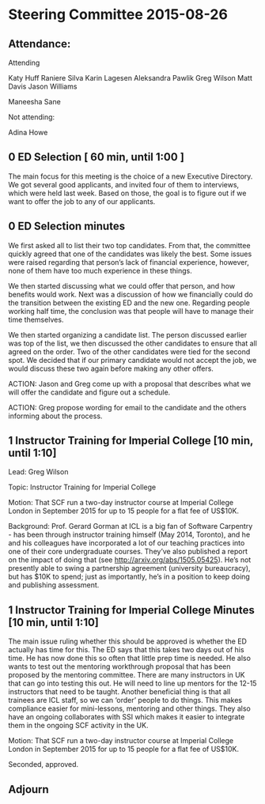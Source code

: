# Steering Committee 2015-08-26

## Attendance:

Attending

Katy Huff
Raniere Silva
Karin Lagesen
Aleksandra Pawlik
Greg Wilson
Matt Davis
Jason Williams

Maneesha Sane

Not attending:

Adina Howe

  

## 0 ED Selection [ 60 min, until 1:00 ]

The main focus for this meeting is the choice of a new Executive Directory. We got several good applicants, and invited four of them to interviews, which were held last week. Based on those, the goal is to figure out if we want to offer the job to any of our applicants. 

## 0 ED Selection minutes

We first asked all to list their two top candidates. From that, the committee quickly agreed that one of the candidates was likely the best. Some issues were raised regarding that person’s lack of financial experience, however, none of them have too much experience in these things. 

We then started discussing what we could offer that person, and how benefits would work. Next was a discussion of how we financially could do the transition between the existing ED and the new one. Regarding people working half time, the conclusion was that people will have to manage their time themselves.  

We then started organizing a candidate list. The person discussed earlier was top of the list, we then discussed the other candidates to ensure that all agreed on the order. Two of the other candidates were tied for the second spot. We decided that if our primary candidate would not accept the job, we would discuss these two again before making any other offers.

ACTION: Jason and Greg come up with a proposal that describes what we will offer the candidate and figure out a schedule. 

ACTION: Greg propose wording for email to the candidate and the others informing about the process.

## 1 Instructor Training for Imperial College [10 min, until 1:10]

Lead: Greg Wilson

Topic: Instructor Training for Imperial College

Motion: That SCF run a two-day instructor course at Imperial College London in September 2015 for up to 15 people for a flat fee of US$10K.  

Background: Prof. Gerard Gorman at ICL is a big fan of Software Carpentry - has been through instructor training himself (May 2014, Toronto), and he and his colleagues have incorporated a lot of our teaching practices into one of their core undergraduate courses. They’ve also published a report on the impact of doing that (see http://arxiv.org/abs/1505.05425). He’s not presently able to swing a partnership agreement (university bureaucracy), but has $10K to spend; just as importantly, he’s in a position to keep doing and publishing assessment.  

## 1 Instructor Training for Imperial College Minutes [10 min, until 1:10]


The main issue ruling whether this should be approved is whether the ED actually has time for this. The ED says that this takes two days out of his time. He has now done this so often that little prep time is needed. He also wants to test out the mentoring workthrough proposal that has been proposed by the mentoring committee. There are many instructors in UK that can go into testing this out. He will need to line up mentors for the 12-15 instructors that need to be taught. Another beneficial thing is that all trainees are ICL staff, so we can ‘order’ people to do things. This makes compliance easier for mini-lessons, mentoring and other things. They also have an ongoing collaborates with SSI which makes it easier to integrate them in the ongoing SCF activity in the UK.  

Motion: That SCF run a two-day instructor course at Imperial College London in September 2015 for up to 15 people for a flat fee of US$10K.

Seconded, approved.

## Adjourn
